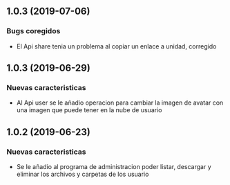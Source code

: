 
## 1.0.3 (2019-07-06)

### Bugs coregidos
* El Api share tenia un problema al copiar un enlace a unidad, corregido

## 1.0.3 (2019-06-29)

### Nuevas caracteristicas
* Al Api user se le añadio operacion para cambiar la imagen de avatar con una imagen que puede tener en la nube de usuario 


## 1.0.2 (2019-06-23)

### Nuevas caracteristicas
* Se le añadio al programa de administracion poder listar, descargar y eliminar los archivos y carpetas de los usuario

